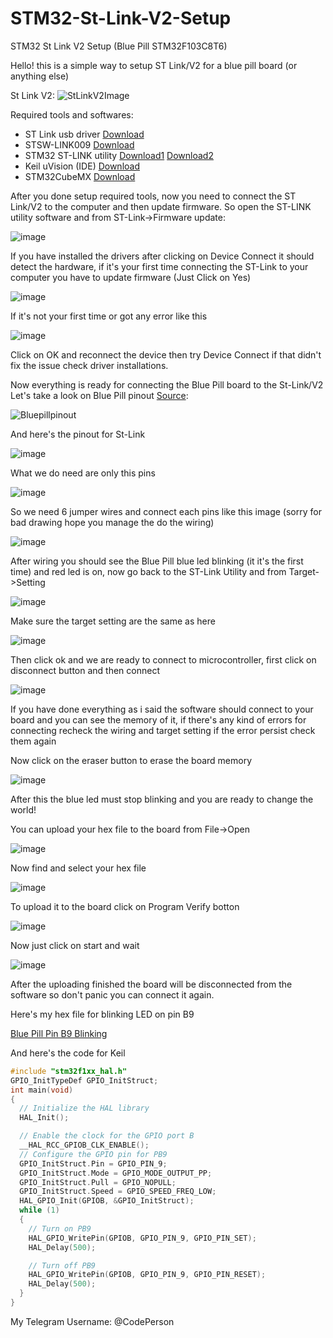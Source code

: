 # STM32-St-Link-V2-Setup
STM32 St Link V2 Setup (Blue Pill STM32F103C8T6)

Hello! this is a simple way to setup ST Link/V2 for a blue pill board (or anything else)

St Link V2:
![StLinkV2Image](https://github.com/Haj4li/STM32-St-Link-V2-Setup/assets/48994331/30d26258-2e71-4fc8-a434-a0225fc6074b)


Required tools and softwares:
  + ST Link usb driver [Download](https://files.waveshare.com/upload/a/a4/St-link_v2_usbdriver.zip)
  + STSW-LINK009 [Download](https://www.st.com/en/development-tools/stsw-link009.html)
  + STM32 ST-LINK utility [Download1](https://files.waveshare.com/upload/a/a2/STM32-ST-LINK-Utility.zip) [Download2](https://www.st.com/en/development-tools/stsw-link004.html)
  + Keil uVision (IDE) [Download](https://www.keil.com)
  + STM32CubeMX [Download](https://www.st.com/en/development-tools/stm32cubemx.html)

After you done setup required tools, now you need to connect the ST Link/V2 to the computer and then update firmware.
So open the ST-LINK utility software and from ST-Link->Firmware update:

![image](https://github.com/Haj4li/STM32-St-Link-V2-Setup/assets/48994331/b5061c23-318f-4d5b-8d05-b29263e76d5f)

If you have installed the drivers after clicking on Device Connect it should detect the hardware, if it's your first time connecting the ST-Link to your computer you have to update firmware (Just Click on Yes)

![image](https://github.com/Haj4li/STM32-St-Link-V2-Setup/assets/48994331/1f52c376-955a-47f4-9641-51f9241635ff)

If it's not your first time or got any error like this 

![image](https://github.com/Haj4li/STM32-St-Link-V2-Setup/assets/48994331/41b981f9-5ca3-46ee-90b3-2e3e7b172d77)

Click on OK and reconnect the device then try Device Connect if that didn't fix the issue check driver installations.

Now everything is ready for connecting the Blue Pill board to the St-Link/V2
Let's take a look on Blue Pill pinout [Source](https://deepbluembedded.com/stm32-blue-pill-pinout-programming-guide/):

![Bluepillpinout](https://github.com/Haj4li/STM32-St-Link-V2-Setup/assets/48994331/186d171e-1327-409a-8588-e9218d19f4f3)

And here's the pinout for St-Link

![image](https://github.com/Haj4li/STM32-St-Link-V2-Setup/assets/48994331/edd9d453-dec0-47fc-a145-cc9fc14e1cb6)

What we do need are only this pins

![image](https://github.com/Haj4li/STM32-St-Link-V2-Setup/assets/48994331/6e3789f8-5c0d-4276-93c5-0866c56a31d6)

So we need 6 jumper wires and connect each pins like this image (sorry for bad drawing hope you manage the do the wiring)

![image](https://github.com/Haj4li/STM32-St-Link-V2-Setup/assets/48994331/656bd86d-e04d-4edd-abcd-97fad86e8d4e)

After wiring you should see the Blue Pill blue led blinking (it it's the first time) and red led is on, now go back to the ST-Link Utility and from Target->Setting

![image](https://github.com/Haj4li/STM32-St-Link-V2-Setup/assets/48994331/edad7be8-2835-4ec2-8677-39a3ab872899)

Make sure the target setting are the same as here

![image](https://github.com/Haj4li/STM32-St-Link-V2-Setup/assets/48994331/74c512b6-5408-4dc1-ac54-28014a040bf7)

Then click ok and we are ready to connect to microcontroller, first click on disconnect button and then connect 

![image](https://github.com/Haj4li/STM32-St-Link-V2-Setup/assets/48994331/39e47793-fa9e-4bb3-a03c-2348f8e44e65)

If you have done everything as i said the software should connect to your board and you can see the memory of it, if there's any kind of errors for connecting recheck the wiring and target setting if the error persist check them again 

Now click on the eraser button to erase the board memory 

![image](https://github.com/Haj4li/STM32-St-Link-V2-Setup/assets/48994331/75a41f34-4ad3-43cc-bfc9-ff550bf91e3f)

After this the blue led must stop blinking and you are ready to change the world!

You can upload your hex file to the board from File->Open

![image](https://github.com/Haj4li/STM32-St-Link-V2-Setup/assets/48994331/5998c755-88e4-46c7-8599-91404c7b883a)

Now find and select your hex file

![image](https://github.com/Haj4li/STM32-St-Link-V2-Setup/assets/48994331/56f19cf6-81ec-4e93-89e6-d21d84854a6b)

To upload it to the board click on Program Verify botton

![image](https://github.com/Haj4li/STM32-St-Link-V2-Setup/assets/48994331/1359d48e-9a09-450a-951a-3387906e06ce)

Now just click on start and wait 

![image](https://github.com/Haj4li/STM32-St-Link-V2-Setup/assets/48994331/ce7fc7f1-6a0b-4261-82d9-f98fbf788940)

After the uploading finished the board will be disconnected from the software so don't panic you can connect it again.

Here's my hex file for blinking LED on pin B9

[Blue Pill Pin B9 Blinking](https://github.com/Haj4li/STM32-St-Link-V2-Setup/blob/main/stlinksetup_blinkB9.hex)

And here's the code for Keil

```c
#include "stm32f1xx_hal.h"
GPIO_InitTypeDef GPIO_InitStruct;
int main(void)
{
  // Initialize the HAL library
  HAL_Init();

  // Enable the clock for the GPIO port B
  __HAL_RCC_GPIOB_CLK_ENABLE();
  // Configure the GPIO pin for PB9
  GPIO_InitStruct.Pin = GPIO_PIN_9;
  GPIO_InitStruct.Mode = GPIO_MODE_OUTPUT_PP;
  GPIO_InitStruct.Pull = GPIO_NOPULL;
  GPIO_InitStruct.Speed = GPIO_SPEED_FREQ_LOW;
  HAL_GPIO_Init(GPIOB, &GPIO_InitStruct);
  while (1)
  {
    // Turn on PB9
    HAL_GPIO_WritePin(GPIOB, GPIO_PIN_9, GPIO_PIN_SET);
    HAL_Delay(500);

    // Turn off PB9
    HAL_GPIO_WritePin(GPIOB, GPIO_PIN_9, GPIO_PIN_RESET);
    HAL_Delay(500);
  }
}
```

My Telegram Username: @CodePerson

